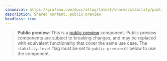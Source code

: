 ```yaml
---
canonical: https://grafana.com/docs/alloy/latest/shared/stability/public_preview/
description: Shared content, public preview
headless: true
---
```


> **Public preview**: This is a [public preview][] component. Public preview components are subject to breaking
> changes, and may be replaced with equivalent functionality that cover the same use case. The `stability.level` flag must
> be set to `public-preview` or below to use the component.

[public preview]: https://grafana.com/docs/release-life-cycle/
